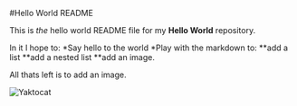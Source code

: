 #Hello World README

This is *the* hello world README file for my **Hello World** repository. 

In it I hope to:
*Say hello to the world
*Play with the markdown to:
**add a list
**add a nested list
**add an image.

All thats left is to add an image.

![Yaktocat](https://octodex.github.com/images/yaktocat.png)